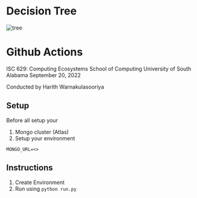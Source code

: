 # Decision Tree

![tree](https://github.com/kolithawarnakulasooriya/DecisionTree/blob/main/img.png)

# Github Actions

ISC 629: Computing Ecosystems
School of Computing
University of South Alabama
September 20, 2022

Conducted by Harith Warnakulasooriya

## Setup

Before all setup your 

1. Mongo cluster (Atlas)
2. Setup your environment

```
MONGO_URL=<>
```
## Instructions

1. Create Environment
2. Run using `python run.py`
